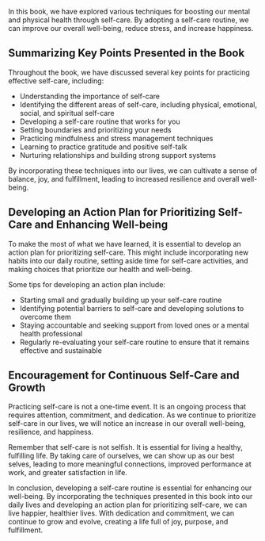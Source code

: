 
In this book, we have explored various techniques for boosting our mental and physical health through self-care. By adopting a self-care routine, we can improve our overall well-being, reduce stress, and increase happiness.

Summarizing Key Points Presented in the Book
--------------------------------------------

Throughout the book, we have discussed several key points for practicing effective self-care, including:

* Understanding the importance of self-care
* Identifying the different areas of self-care, including physical, emotional, social, and spiritual self-care
* Developing a self-care routine that works for you
* Setting boundaries and prioritizing your needs
* Practicing mindfulness and stress management techniques
* Learning to practice gratitude and positive self-talk
* Nurturing relationships and building strong support systems

By incorporating these techniques into our lives, we can cultivate a sense of balance, joy, and fulfillment, leading to increased resilience and overall well-being.

Developing an Action Plan for Prioritizing Self-Care and Enhancing Well-being
-----------------------------------------------------------------------------

To make the most of what we have learned, it is essential to develop an action plan for prioritizing self-care. This might include incorporating new habits into our daily routine, setting aside time for self-care activities, and making choices that prioritize our health and well-being.

Some tips for developing an action plan include:

* Starting small and gradually building up your self-care routine
* Identifying potential barriers to self-care and developing solutions to overcome them
* Staying accountable and seeking support from loved ones or a mental health professional
* Regularly re-evaluating your self-care routine to ensure that it remains effective and sustainable

Encouragement for Continuous Self-Care and Growth
-------------------------------------------------

Practicing self-care is not a one-time event. It is an ongoing process that requires attention, commitment, and dedication. As we continue to prioritize self-care in our lives, we will notice an increase in our overall well-being, resilience, and happiness.

Remember that self-care is not selfish. It is essential for living a healthy, fulfilling life. By taking care of ourselves, we can show up as our best selves, leading to more meaningful connections, improved performance at work, and greater satisfaction in life.

In conclusion, developing a self-care routine is essential for enhancing our well-being. By incorporating the techniques presented in this book into our daily lives and developing an action plan for prioritizing self-care, we can live happier, healthier lives. With dedication and commitment, we can continue to grow and evolve, creating a life full of joy, purpose, and fulfillment.